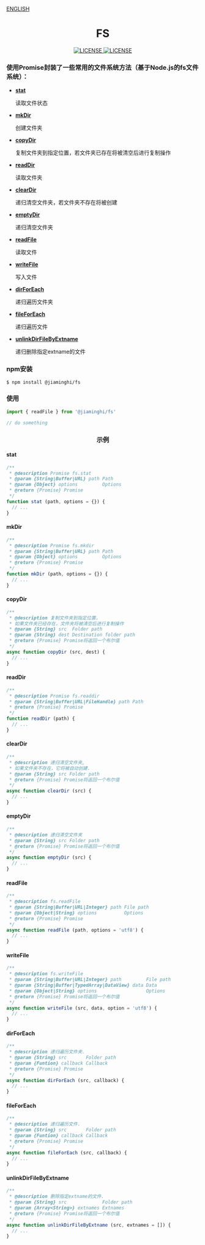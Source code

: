 [ENGLISH](./README_EN.md)

<h1 align="center">FS</h1>

<p align="center">
    <a href="https://github.com/jiaming743/FS/blob/master/LICENSE">
      <img src="https://img.shields.io/github/license/jiaming743/FS.svg" alt="LICENSE" />
    </a>
    <a href="https://www.npmjs.com/package/@jiaminghi/fs">
      <img src="https://img.shields.io/npm/v/@jiaminghi/fs.svg" alt="LICENSE" />
    </a>
</p>

### 使用Promise封装了一些常用的文件系统方法（基于Node.js的fs文件系统）：

- **[stat](#stat)**

  读取文件状态

- **[mkDir](#mkDir)**

  创建文件夹

- **[copyDir](#copyDir)**

  复制文件夹到指定位置，若文件夹已存在将被清空后进行复制操作

- **[readDir](#readDir)**

  读取文件夹

- **[clearDir](#clearDir)**

  递归清空文件夹，若文件夹不存在将被创建

- **[emptyDir](#emptyDir)**

  递归清空文件夹

- **[readFile](#readFile)**

  读取文件

- **[writeFile](#writeFile)**

  写入文件

- **[dirForEach](#dirForEach)**

  递归遍历文件夹

- **[fileForEach](#fileForEach)**

  递归遍历文件

- **[unlinkDirFileByExtname](#unlinkDirFileByExtname)**

  递归删除指定extname的文件

### npm安装

```shell
$ npm install @jiaminghi/fs
```

### 使用

```javascript
import { readFile } from '@jiaminghi/fs'

// do something
```


<h3 align="center">示例</h3>

#### stat

```javascript
/**
 * @description Promise fs.stat
 * @param {String|Buffer|URL} path Path
 * @param {Object} options         Options
 * @return {Promise} Promise
 */
function stat (path, options = {}) {
  // ...
}
```

#### mkDir

```javascript
/**
 * @description Promise fs.mkdir
 * @param {String|Buffer|URL} path Path
 * @param {Object} options         Options
 * @return {Promise} Promise
 */
function mkDir (path, options = {}) {
  // ...
}
```

#### copyDir

```javascript
/**
 * @description 复制文件夹到指定位置，
 * 如果文件夹已经存在，文件夹将被清空后进行复制操作
 * @param {String} src  Folder path
 * @param {String} dest Destination folder path
 * @return {Promise} Promise将返回一个布尔值
 */
async function copyDir (src, dest) {
  // ...
}
```

#### readDir

```javascript
/**
 * @description Promise fs.readdir
 * @param {String|Buffer|URL|FileHandle} path Path
 * @return {Promise} Promise
 */
function readDir (path) {
  // ...
}
```

#### clearDir

```javascript
/**
 * @description 递归清空文件夹,
 * 如果文件夹不存在，它将被自动创建.
 * @param {String} src Folder path
 * @return {Promise} Promise将返回一个布尔值
 */
async function clearDir (src) {
  // ...
}
```

#### emptyDir

```javascript
/**
 * @description 递归清空文件夹
 * @param {String} src Folder path
 * @return {Promise} Promise将返回一个布尔值
 */
async function emptyDir (src) {
  // ...
}
```

#### readFile

```javascript
/**
 * @description fs.readFile
 * @param {String|Buffer|URL|Integer} path File path
 * @param {Object|String} options          Options
 * @return {Promise} Promise
 */
async function readFile (path, options = 'utf8') {
  // ...
}
```

#### writeFile

```javascript
/**
 * @description fs.writeFile
 * @param {String|Buffer|URL|Integer} path         File path
 * @param {String|Buffer|TypedArray|DataView} data Data
 * @param {Object|String} options                  Options
 * @return {Promise} Promise将返回一个布尔值
 */
async function writeFile (src, data, option = 'utf8') {
  // ...
}
```

#### dirForEach

```javascript
/**
 * @description 递归遍历文件夹.
 * @param {String} src       Folder path
 * @param {Funtion} callback Callback
 * @return {Promise} Promise
 */
async function dirForEach (src, callback) {
  // ...
}
```

#### fileForEach

```javascript
/**
 * @description 递归遍历文件.
 * @param {String} src       Folder path
 * @param {Funtion} callback Callback
 * @return {Promise} Promise
 */
async function fileForEach (src, callback) {
  // ...
}
```

#### unlinkDirFileByExtname

```javascript
/**
 * @description 删除指定extname的文件.
 * @param {String} src             Folder path
 * @param {Array<String>} extnames Extnames
 * @return {Promise} Promise将返回一个布尔值
 */
async function unlinkDirFileByExtname (src, extnames = []) {
  // ...
}
```